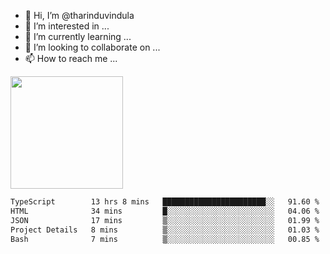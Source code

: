 - 👋 Hi, I’m @tharinduvindula
- 👀 I’m interested in ...
- 🌱 I’m currently learning ...
- 💞️ I’m looking to collaborate on ...
- 📫 How to reach me ...

<!---
tharinduvindula/tharinduvindula is a ✨ special ✨ repository because its `README.md` (this file) appears on your GitHub profile.
You can click the Preview link to take a look at your changes.
--->

<img height="180em" src="https://github-readme-stats.vercel.app/api?username=tharinduvindula&show_icons=true&hide_border=false&&count_private=true&include_all_commits=true" />


<!--START_SECTION:waka-->

```txt
TypeScript        13 hrs 8 mins   ███████████████████████░░   91.60 %
HTML              34 mins         █░░░░░░░░░░░░░░░░░░░░░░░░   04.06 %
JSON              17 mins         ▒░░░░░░░░░░░░░░░░░░░░░░░░   01.99 %
Project Details   8 mins          ▒░░░░░░░░░░░░░░░░░░░░░░░░   01.03 %
Bash              7 mins          ▒░░░░░░░░░░░░░░░░░░░░░░░░   00.85 %
```

<!--END_SECTION:waka-->
